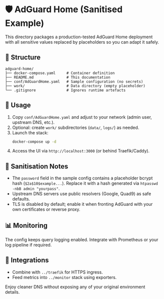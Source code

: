 # 🛡️ AdGuard Home (Sanitised Example)

This directory packages a production-tested AdGuard Home deployment with all sensitive values replaced by placeholders so you can adapt it safely.

## 📁 Structure

```
adguard-home/
├── docker-compose.yaml     # Container definition
├── README.md               # This documentation
├── conf/AdGuardHome.yaml   # Sample configuration (no secrets)
├── work/                   # Data directory (empty placeholder)
└── .gitignore              # Ignores runtime artefacts
```

## 🚀 Usage

1. Copy `conf/AdGuardHome.yaml` and adjust to your network (admin user, upstream DNS, etc.).
2. Optional: create `work/` subdirectories (`data/`, `logs/`) as needed.
3. Launch the stack:
   ```bash
   docker-compose up -d
   ```
4. Access the UI via `http://localhost:3000` (or behind Traefik/Caddy).

## 🔐 Sanitisation Notes

- The `password` field in the sample config contains a placeholder bcrypt hash (`$2a$10$example...`). Replace it with a hash generated via `htpasswd -nbB admin "yourpass"`.
- Upstream DNS servers use public resolvers (Google, Quad9) as safe defaults.
- TLS is disabled by default; enable it when fronting AdGuard with your own certificates or reverse proxy.

## 📊 Monitoring

The config keeps query logging enabled. Integrate with Prometheus or your log pipeline if required.

## 🧩 Integrations

- Combine with `../traefik` for HTTPS ingress.
- Feed metrics into `../monitor` stack using exporters.

Enjoy cleaner DNS without exposing any of your original environment details.
